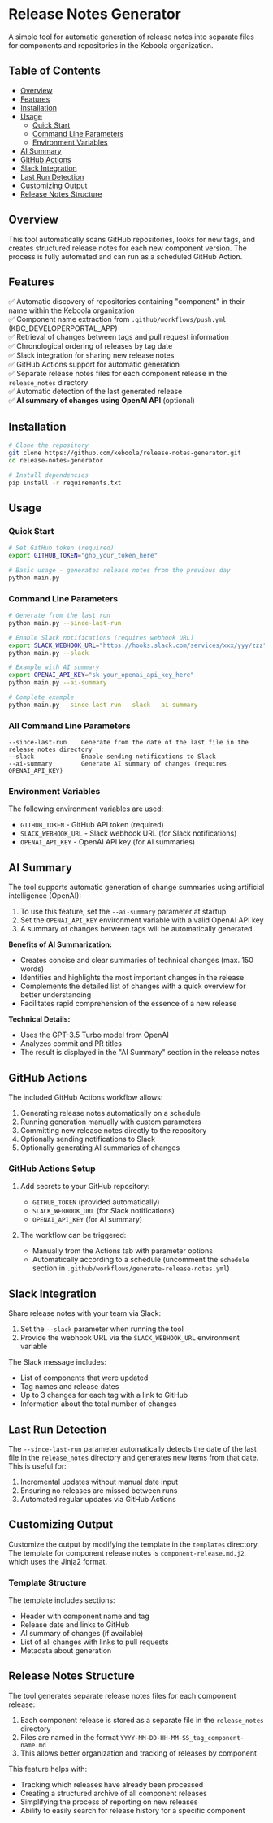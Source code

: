# Release Notes Generator

A simple tool for automatic generation of release notes into separate files for components and repositories in the Keboola organization.

## Table of Contents
- [Overview](#overview)
- [Features](#features)
- [Installation](#installation)
- [Usage](#usage)
  - [Quick Start](#quick-start)
  - [Command Line Parameters](#command-line-parameters)
  - [Environment Variables](#environment-variables)
- [AI Summary](#ai-summary)
- [GitHub Actions](#github-actions)
- [Slack Integration](#slack-integration)
- [Last Run Detection](#last-run-detection)
- [Customizing Output](#customizing-output)
- [Release Notes Structure](#release-notes-structure)

## Overview

This tool automatically scans GitHub repositories, looks for new tags, and creates structured release notes for each new component version. The process is fully automated and can run as a scheduled GitHub Action.

## Features

✅ Automatic discovery of repositories containing "component" in their name within the Keboola organization  
✅ Component name extraction from `.github/workflows/push.yml` (KBC_DEVELOPERPORTAL_APP)  
✅ Retrieval of changes between tags and pull request information  
✅ Chronological ordering of releases by tag date  
✅ Slack integration for sharing new release notes  
✅ GitHub Actions support for automatic generation  
✅ Separate release notes files for each component release in the `release_notes` directory  
✅ Automatic detection of the last generated release  
✅ **AI summary of changes using OpenAI API** (optional)

## Installation

```bash
# Clone the repository
git clone https://github.com/keboola/release-notes-generator.git
cd release-notes-generator

# Install dependencies
pip install -r requirements.txt
```

## Usage

### Quick Start

```bash
# Set GitHub token (required)
export GITHUB_TOKEN="ghp_your_token_here"

# Basic usage - generates release notes from the previous day
python main.py
```

### Command Line Parameters

```bash
# Generate from the last run
python main.py --since-last-run

# Enable Slack notifications (requires webhook URL)
export SLACK_WEBHOOK_URL="https://hooks.slack.com/services/xxx/yyy/zzz"
python main.py --slack

# Example with AI summary
export OPENAI_API_KEY="sk-your_openai_api_key_here"
python main.py --ai-summary

# Complete example
python main.py --since-last-run --slack --ai-summary
```

### All Command Line Parameters

```
--since-last-run    Generate from the date of the last file in the release_notes directory
--slack             Enable sending notifications to Slack
--ai-summary        Generate AI summary of changes (requires OPENAI_API_KEY)
```

### Environment Variables

The following environment variables are used:

- `GITHUB_TOKEN` - GitHub API token (required)
- `SLACK_WEBHOOK_URL` - Slack webhook URL (for Slack notifications)
- `OPENAI_API_KEY` - OpenAI API key (for AI summaries)

## AI Summary

The tool supports automatic generation of change summaries using artificial intelligence (OpenAI):

1. To use this feature, set the `--ai-summary` parameter at startup
2. Set the `OPENAI_API_KEY` environment variable with a valid OpenAI API key
3. A summary of changes between tags will be automatically generated

**Benefits of AI Summarization:**
- Creates concise and clear summaries of technical changes (max. 150 words)
- Identifies and highlights the most important changes in the release
- Complements the detailed list of changes with a quick overview for better understanding
- Facilitates rapid comprehension of the essence of a new release

**Technical Details:**
- Uses the GPT-3.5 Turbo model from OpenAI
- Analyzes commit and PR titles
- The result is displayed in the "AI Summary" section in the release notes

## GitHub Actions

The included GitHub Actions workflow allows:

1. Generating release notes automatically on a schedule
2. Running generation manually with custom parameters
3. Committing new release notes directly to the repository
4. Optionally sending notifications to Slack
5. Optionally generating AI summaries of changes

### GitHub Actions Setup

1. Add secrets to your GitHub repository:
   - `GITHUB_TOKEN` (provided automatically)
   - `SLACK_WEBHOOK_URL` (for Slack notifications)
   - `OPENAI_API_KEY` (for AI summary)

2. The workflow can be triggered:
   - Manually from the Actions tab with parameter options
   - Automatically according to a schedule (uncomment the `schedule` section in `.github/workflows/generate-release-notes.yml`)

## Slack Integration

Share release notes with your team via Slack:

1. Set the `--slack` parameter when running the tool
2. Provide the webhook URL via the `SLACK_WEBHOOK_URL` environment variable

The Slack message includes:
- List of components that were updated
- Tag names and release dates
- Up to 3 changes for each tag with a link to GitHub
- Information about the total number of changes

## Last Run Detection

The `--since-last-run` parameter automatically detects the date of the last file in the `release_notes` directory and generates new items from that date. This is useful for:

1. Incremental updates without manual date input
2. Ensuring no releases are missed between runs
3. Automated regular updates via GitHub Actions

## Customizing Output

Customize the output by modifying the template in the `templates` directory. The template for component release notes is `component-release.md.j2`, which uses the Jinja2 format.

### Template Structure

The template includes sections:
- Header with component name and tag
- Release date and links to GitHub
- AI summary of changes (if available)
- List of all changes with links to pull requests
- Metadata about generation

## Release Notes Structure

The tool generates separate release notes files for each component release:

1. Each component release is stored as a separate file in the `release_notes` directory
2. Files are named in the format `YYYY-MM-DD-HH-MM-SS_tag_component-name.md`
3. This allows better organization and tracking of releases by component

This feature helps with:
- Tracking which releases have already been processed
- Creating a structured archive of all component releases
- Simplifying the process of reporting on new releases
- Ability to easily search for release history for a specific component 